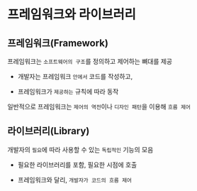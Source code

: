 # 프레임워크와 라이브러리

## 프레임워크(Framework)
프레임워크는 `소프트웨어의 구조`를 정의하고 제어하는 뼈대를 제공

- 개발자는 프레임워크 `안에서` 코드를 작성하고,

- 프레임워크가 `제공하는` 규칙에 따라 동작

일반적으로 프레임워크는 `제어의 역전`이나 `디자인 패턴`을 이용해 `흐름 제어`

## 라이브러리(Library)
개발자의 `필요`에 따라 사용할 수 있는 `독립적인` 기능의 모음
- 필요한 라이브러리를 포함, 필요한 시점에 호출

- 프레임워크와 달리, `개발자가 코드의 흐름 제어`

